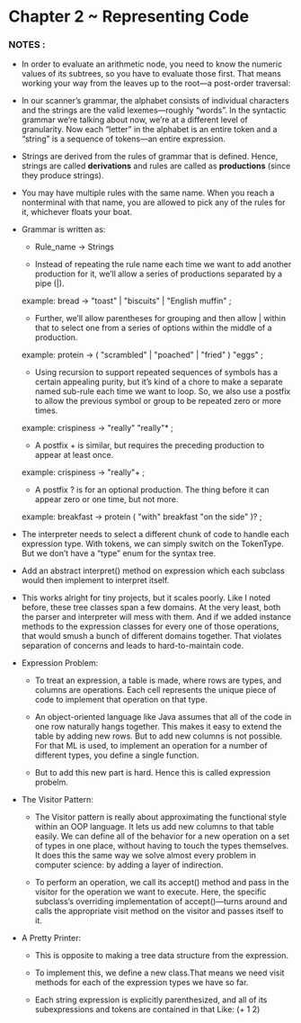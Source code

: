 # Chapter 2 ~ Representing Code

### NOTES :

* In order to evaluate an arithmetic node, you need to know the numeric values of its subtrees, so you have to evaluate those first. That means working your way from the leaves up to the root—a post-order traversal:

* In our scanner’s grammar, the alphabet consists of individual characters and the strings are the valid lexemes—roughly “words”. In the syntactic grammar we’re talking about now, we’re at a different level of granularity. Now each “letter” in the alphabet is an entire token and a “string” is a sequence of tokens—an entire expression.

* Strings are derived from the rules of grammar that is defined. Hence, strings are called **derivations** and rules are called as **productions** (since they produce strings).

* You may have multiple rules with the same name. When you reach a nonterminal with that name, you are allowed to pick any of the rules for it, whichever floats your boat.

* Grammar is written as:
    * Rule_name -> Strings

    * Instead of repeating the rule name each time we want to add another production for it, we’ll allow a series of productions separated by a pipe (|).

    example: bread → "toast" | "biscuits" | "English muffin" ;


    * Further, we’ll allow parentheses for grouping and then allow | within that to select one from a series of options within the middle of a production.

   example: protein → ( "scrambled" | "poached" | "fried" ) "eggs" ;

   * Using recursion to support repeated sequences of symbols has a certain appealing purity, but it’s kind of a chore to make a separate named sub-rule each time we want to loop. So, we also use a postfix  to allow the previous symbol or group to be repeated zero or more times.

   example: crispiness → "really" "really"* ;

   * A postfix + is similar, but requires the preceding production to appear at least once.

   example: crispiness → "really"+ ;

   * A postfix ? is for an optional production. The thing before it can appear zero or one time, but not more.

   example: breakfast → protein ( "with" breakfast "on the side" )? ;


* The interpreter needs to select a different chunk of code to handle each expression type. With tokens, we can simply switch on the TokenType. But we don’t have a “type” enum for the syntax tree.

* Add an abstract interpret() method on expression which each subclass would then implement to interpret itself.

* This works alright for tiny projects, but it scales poorly. Like I noted before, these tree classes span a few domains. At the very least, both the parser and interpreter will mess with them. And if we added instance methods to the expression classes for every one of those operations, that would smush a bunch of different domains together. That violates separation of concerns and leads to hard-to-maintain code.

* Expression Problem: 

    * To treat an expression, a table is made, where rows are types, and columns are operations. Each cell represents the unique piece of code to implement that operation on that type.

    * An object-oriented language like Java assumes that all of the code in one row naturally hangs together. This makes it easy to extend the table by adding new rows. But to add new columns is not possible. For that ML is used, to implement an operation for a number of different types, you define a single function.

    * But to add this new part is hard. Hence this is called expression probelm.

* The Visitor Pattern:
    
    * The Visitor pattern is really about approximating the functional style within an OOP language. It lets us add new columns to that table easily. We can define all of the behavior for a new operation on a set of types in one place, without having to touch the types themselves. It does this the same way we solve almost every problem in computer science: by adding a layer of indirection.
    
    * To perform an operation, we call its accept() method and pass in the visitor for the operation we want to execute. Here, the specific subclass’s overriding implementation of accept()—turns around and calls the appropriate visit method on the visitor and passes itself to it.

* A Pretty Printer:
    
    * This is opposite to making a tree data structure from the expression.
    
    * To implement this, we define a new class.That means we need visit methods for each of the expression types we have so far. 

    * Each string expression is explicitly parenthesized, and all of its subexpressions and tokens are contained in that Like: (+ 1 2)

